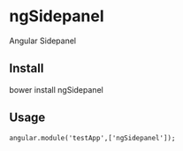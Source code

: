 # ngSidepanel
Angular Sidepanel 


## Install

bower install ngSidepanel

## Usage

```
angular.module('testApp',['ngSidepanel']);

```

